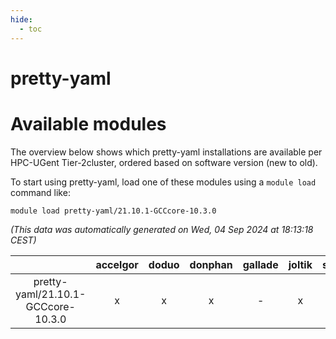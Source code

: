 ```yaml
---
hide:
  - toc
---
```


pretty-yaml
===========

# Available modules


The overview below shows which pretty-yaml installations are available per HPC-UGent Tier-2cluster, ordered based on software version (new to old).

To start using pretty-yaml, load one of these modules using a `module load` command like:

```shell
module load pretty-yaml/21.10.1-GCCcore-10.3.0
```

*(This data was automatically generated on Wed, 04 Sep 2024 at 18:13:18 CEST)*  

| |accelgor|doduo|donphan|gallade|joltik|shinx|skitty|
| :---: | :---: | :---: | :---: | :---: | :---: | :---: | :---: |
|pretty-yaml/21.10.1-GCCcore-10.3.0|x|x|x|-|x|-|x|
